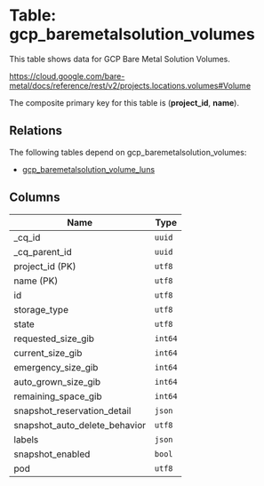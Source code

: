 # Table: gcp_baremetalsolution_volumes

This table shows data for GCP Bare Metal Solution Volumes.

https://cloud.google.com/bare-metal/docs/reference/rest/v2/projects.locations.volumes#Volume

The composite primary key for this table is (**project_id**, **name**).

## Relations

The following tables depend on gcp_baremetalsolution_volumes:
  - [gcp_baremetalsolution_volume_luns](gcp_baremetalsolution_volume_luns)

## Columns

| Name          | Type          |
| ------------- | ------------- |
|_cq_id|`uuid`|
|_cq_parent_id|`uuid`|
|project_id (PK)|`utf8`|
|name (PK)|`utf8`|
|id|`utf8`|
|storage_type|`utf8`|
|state|`utf8`|
|requested_size_gib|`int64`|
|current_size_gib|`int64`|
|emergency_size_gib|`int64`|
|auto_grown_size_gib|`int64`|
|remaining_space_gib|`int64`|
|snapshot_reservation_detail|`json`|
|snapshot_auto_delete_behavior|`utf8`|
|labels|`json`|
|snapshot_enabled|`bool`|
|pod|`utf8`|